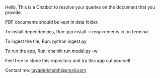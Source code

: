 Hello, 
This is a Chatbot to resolve your queries on the document that you provide.

PDF documents should be kept in data folder.

To install dependencies,
Run: pip install -r requirements.txt in terminal.

To ingest the file,
Run: python ingest.py

To run the app,
Run: chainlit run model.py -w

Feel free to clone this repository and try this app out yourself.

Contact me: tayaderishabh@gmail.com